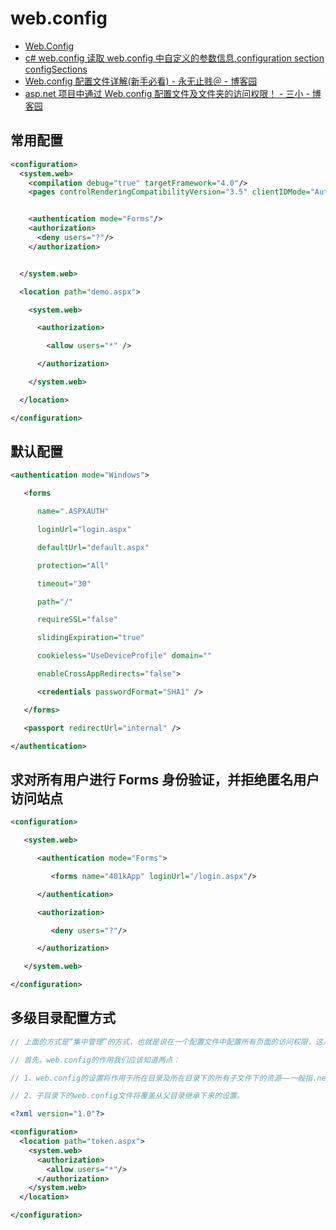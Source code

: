 # web.config

- [Web.Config](https://docs.microsoft.com/en-us/iis-administration/security/integrated/web.config)
- [c# web.config 读取 web.config 中自定义的参数信息,configuration section configSections](https://heisetoufa.iteye.com/blog/468141)
- [Web.config 配置文件详解(新手必看) - 永无止贱＠ - 博客园](http://www.cnblogs.com/enfp/articles/7718264.html)
- [asp.net 项目中通过 Web.config 配置文件及文件夹的访问权限！ - 三小 - 博客园](https://www.cnblogs.com/lsgsanxiao/p/4253441.html)

## 常用配置

```xml
<configuration>
  <system.web>
    <compilation debug="true" targetFramework="4.0"/>
    <pages controlRenderingCompatibilityVersion="3.5" clientIDMode="AutoID"/>


    <authentication mode="Forms"/>
    <authorization>
      <deny users="?"/>
    </authorization>


  </system.web>

  <location path="demo.aspx">

    <system.web>

      <authorization>

        <allow users="*" />

      </authorization>

    </system.web>

  </location>

</configuration>

```

## 默认配置

```xml
<authentication mode="Windows">

   <forms

      name=".ASPXAUTH"

      loginUrl="login.aspx"

      defaultUrl="default.aspx"

      protection="All"

      timeout="30"

      path="/"

      requireSSL="false"

      slidingExpiration="true"

      cookieless="UseDeviceProfile" domain=""

      enableCrossAppRedirects="false">

      <credentials passwordFormat="SHA1" />

   </forms>

   <passport redirectUrl="internal" />

</authentication>
```

## 求对所有用户进行 Forms 身份验证，并拒绝匿名用户访问站点

```xml
<configuration>

   <system.web>

      <authentication mode="Forms">

         <forms name="401kApp" loginUrl="/login.aspx"/>

      </authentication>

      <authorization>

         <deny users="?"/>

      </authorization>

   </system.web>

</configuration>
```

## 多级目录配置方式

```C#
// 上面的方式是“集中管理”的方式，也就是说在一个配置文件中配置所有页面的访问权限，这儿再介绍一下分散管理的方式，即通过多个web.config来配置文件的访问权限。

// 首先，web.config的作用我们应该知道两点：

// 1、web.config的设置将作用于所在目录及所在目录下的所有子文件下的资源——一般指.net资源，如aspx、ashx、ascx等文件，对.html、js、css等则不起作用，当然，不同的iis版本下有所不同，在此不做讨论。

// 2、子目录下的web.config文件将覆盖从父目录继承下来的设置。
```

```xml
<?xml version="1.0"?>

<configuration>
  <location path="token.aspx">
    <system.web>
      <authorization>
        <allow users="*"/>
      </authorization>
    </system.web>
  </location>

</configuration>
```
